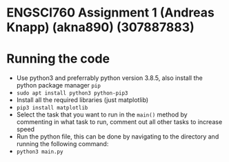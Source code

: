 # ENGSCI760 Assignment 1 (Andreas Knapp) (akna890) (307887883)
# Running the code
- Use python3 and preferrably python version 3.8.5, also install the python package manager `pip`
- `sudo apt install python3 python-pip3`
- Install all the required libraries (just matplotlib) 
- `pip3 install matplotlib`
- Select the task that you want to run in the `main()` method by commenting in what task to run, comment out all other tasks to increase speed
- Run the python file, this can be done by navigating to the directory and running the following command:
- `python3 main.py`
